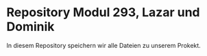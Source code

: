 <h1>Repository Modul 293, Lazar und Dominik</h1>
In diesem Repository speichern wir alle Dateien zu unserem Prokekt.
